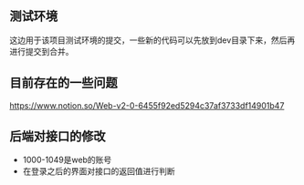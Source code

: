 ## 测试环境

这边用于该项目测试环境的提交，一些新的代码可以先放到dev目录下来，然后再进行提交到合并。

## 目前存在的一些问题
https://www.notion.so/Web-v2-0-6455f92ed5294c37af3733df14901b47

## 后端对接口的修改
- 1000-1049是web的账号
- 在登录之后的界面对接口的返回值进行判断